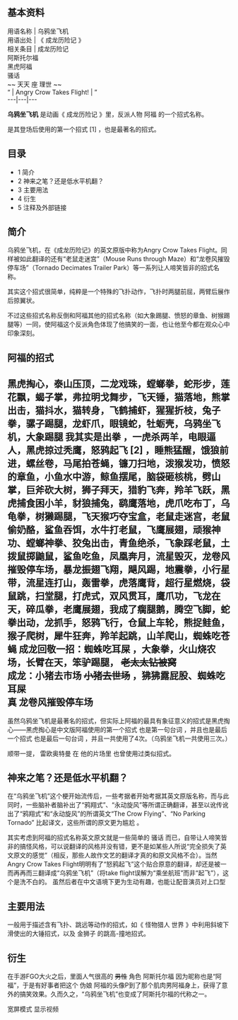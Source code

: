 **基本资料**  
---  
用语名称  |  乌鸦坐飞机   
用语出处  |  《  成龙历险记  》   
相关条目  |  成龙历险记    
阿斯托尔福  
黑虎阿福  
骚话  
~~ 天天  座  理世  ~~  
“  |  Angry Crow Takes Flight!  |  ”   
---|---|---  
  
**乌鸦坐飞机** 是动画《  成龙历险记  》里，反派人物  阿福  的一个招式名称。

是其登场后使用的第一个招式  [1]  ，也是最著名的招式。

##  目录

  * 1  简介 
  * 2  神来之笔？还是低水平机翻？ 
  * 3  主要用法 
  * 4  衍生 
  * 5  注释及外部链接 

##  简介

乌鸦坐飞机，在《成龙历险记》的英文原版中称为Angry Crow Takes Flight。同样被如此翻译的还有“老鼠走迷宫”（Mouse Runs
through Maze）和“龙卷风摧毁停车场”（Tornado Decimates Trailer Park）等一系列让人啼笑皆非的招式名称。

其实这个招式很简单，纯粹是一个特殊的飞扑动作，飞扑时两腿前屈，两臂后展作后掠翼状。

不过这些招式名称反倒和阿福其他的招式名称（如大象踢腿、愤怒的章鱼、树猴踢腿等）一同，使阿福这个反派角色体现了他搞笑的一面，也让他至今都在观众心中印象深刻。

阿福的招式  
---  
黑虎掏心，泰山压顶，二龙戏珠，螳螂拳，蛇形步，莲花飘，蝎子掌，弗拉明戈舞步，飞天锤，猫落地，熊掌出击，猫抖水，猫转身，飞鹤捕虾，猩猩折枝，兔子拳，骡子踢腿，龙虾爪，眼镜蛇，牡蛎壳，乌鸦坐飞机，大象踢腿
我其实是出拳  ，一虎杀两羊，电眼逼人，黑虎掠过秃鹰，怒鸦起飞  [2]
，睡熊猛醒，饿狼前进，螺丝卷，马尾拍苍蝇，镰刀扫地，泼猴发功，愤怒的章鱼，小鱼水中游，鲸鱼摆尾，脑袋砸核桃，劈山掌，巨斧砍大树，狮子拜天，猎豹飞奔，羚羊飞跃，黑虎捕食困小羊，豺狼捕兔，鹞鹰落地，虎爪吃布丁，乌龟拳，树獭踢腿，飞天猴巧夺宝盒，老鼠走迷宫，老鼠偷奶酪，鲨鱼吞饵，水牛打老鼠，飞鹰展翅，顽猴神功、螳螂神拳、狡兔出击，青鱼绝杀，飞象踩老鼠，土拨鼠掷鼬鼠，鲨鱼吃鱼，凤凰奔月，流星毁灭，龙卷风摧毁停车场，暴龙振翅飞翔，飓风踢，地震拳，小行星带，流星连打山，轰雷拳，虎落鹰背，超行星燃烧，袋鼠跳，扫堂腿，打虎式，双风贯耳，鹰爪功，飞龙在天，碎瓜拳，老鹰展翅，我成了瘸腿鹅，腾空飞脚，蛇拳出动，龙抓手，怒鸦飞行，仓鼠上车轮，熊捉鲑鱼，猴子爬树，犀牛狂奔，羚羊起跳，山羊爬山，蜘蛛吃苍蝇
成龙回敬一招：蜘蛛吃耳屎  ，大象拳，火山烧农场，长臂在天，笨驴踢腿， ~~老太太钻被窝~~  
成龙：小猪去市场 ~~小猪去世场~~ ，狒狒露屁股、蜘蛛吃耳屎  
真 龙卷风摧毁停车场  
---  
  
虽然乌鸦坐飞机是最著名的招式，但实际上阿福的最具有象征意义的招式是黑虎掏心——黑虎掏心是中文版阿福使用的第一个招式  也是第一句台词
，并且也是最后一个招式  也是最后一句台词  ，并且一共使用了4次。（乌鸦坐飞机一共使用三次。）

顺带一提，  雷欧奥特曼  在  他的片场里  也曾使用过类似招式。

##  神来之笔？还是低水平机翻？

在“乌鸦坐飞机”这个梗开始流传后，一些考据者开始考据其英文原版名称，而与此同时，一些脑补者脑补出了“鸦翔式”、“永动旋风”等所谓正确翻译，甚至以讹传讹出了“鸦翔式”和“永动旋风”的所谓英文“The
Crow Flying”、“No Parking Tornado”  比起译文，这些所谓的原文更为尴尬  。

其实考虑到阿福的招式名称英文原文就是一些简单的  骚话
而已，自带让人啼笑皆非的搞怪风格，可以说翻译的风格并没有错，更不是如某些人所说“完全损失了英文原文的感觉”（相反，那些人故作文艺的翻译才真的和原文风格不合）。当然Angry
Crow Takes Flight明明有了“怒鸦起飞”这个贴合原意的翻译，却还是被一而再再而三翻译成“乌鸦坐飞机”（将take
flight误解为“乘坐航班”而非“起飞”），这个是洗不白的。  虽然后者在中文语境下更为生动有趣，也能让配音演员对上口型

##  主要用法

一般用于描述含有飞扑、跳远等动作的招式，如《  怪物猎人 世界  》中利用斜坡下滑使出的大锤招式，以及  金狮子  的跳高-撞地招式。

##  衍生

在手游FGO大火之后，里面人气很高的 ~~男性~~ 角色  阿斯托尔福  因为昵称也是“阿福”，于是有好事者把这个  伪娘
阿福的头像P到了那个肌肉男阿福身上，获得了意外的搞笑效果。久而久之，“乌鸦坐飞机”也变成了阿斯托尔福的代称之一。

宽屏模式  显示视频